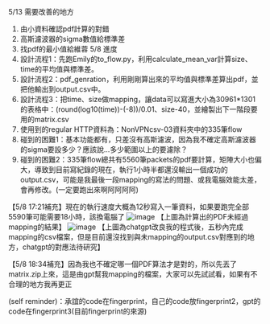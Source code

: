 5/13 需要改善的地方
  1. 由小資料確認pdf計算的對錯
  2. 高斯濾波器的sigma數值給標準差
  3. 找pdf的最小值給維蓉
5/8 進度
  1. 設計流程1：先跑Emily的to_flow.py，利用calculate_mean_var計算size、time的平均值與標準差。
  2. 設計流程2：pdf_genration，利用剛剛算出來的平均值與標準差算出pdf，並把他輸出到output.csv中。
  3. 設計流程3：把time、size做mapping，讓data可以寫進大小為30961*1301的表格中：(round(log10(time))-(-8))/0.01、size-40，並繪製出下一階段要用的matrix.csv
  4. 使用到的regular HTTP資料為：NonVPNcsv-03資料夾中的335筆flow
  5. 碰到的困難1：基本功能都有，只差沒有高斯濾波，因為我不確定高斯濾波器的sigma要設多少？應該說...多少範圍以上的要濾除？
  6. 碰到的困難2：335筆flow總共有5560筆packets的pdf要計算，矩陣大小也偏大，導致到目前寫紀錄的現在，執行1小時半都還沒輸出一個成功的output.csv，可能是我最後一段mapping的寫法的問題、或我電腦效能太差，會再修改。(一定要跑出來啊阿阿阿阿)

【5/8 17:21補充】現在的執行速度大概為12秒寫入一筆資料，如果要跑完全部5590筆可能需要18小時，該換電腦了
![image](https://github.com/Computer-Networks-CO3005-Group3/Final_Project/assets/115610077/d1196a61-3784-4c5a-a3f6-4a00397c305c)
【上圖為計算出的PDF未經過mapping的結果】
![image](https://github.com/Computer-Networks-CO3005-Group3/Final_Project/assets/115610077/99d7aa9f-9c06-43c8-8582-c5b6372ed9b9)
【上圖為chatgpt改良我的程式後，五秒內完成mapping的csv檔案，但是目前還沒找到與未mapping的output.csv對應到的地方，chatgpt的對應法待研究】

【5/8 18:34補充】因為我也不確定哪一個PDF算法才是對的，所以先丟了matrix.zip上來，這是由gpt幫我mapping的檔案，大家可以先試試看，如果有不合理的地方我再更正

(self reminder)：承誼的code在fingerprint，自己的code放fingerprint2，gpt的code在fingerprint3(目前fingerprint的來源)
